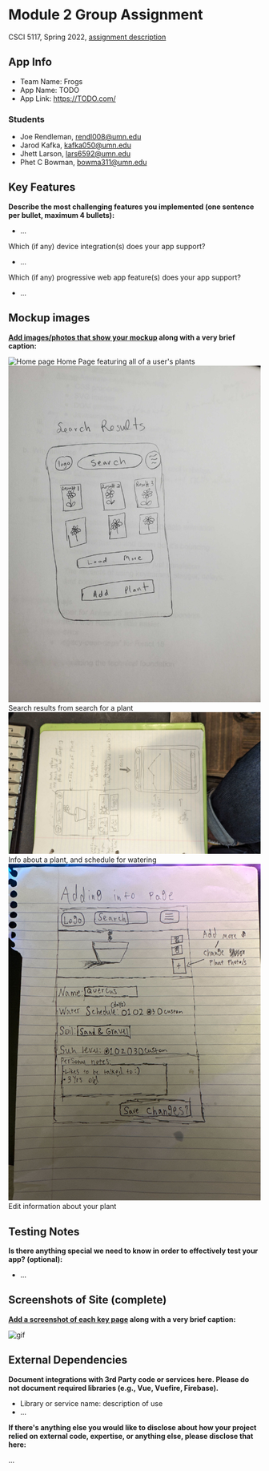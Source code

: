 # Module 2 Group Assignment

CSCI 5117, Spring 2022, [assignment description](https://canvas.umn.edu/courses/355584/pages/project-2)

## App Info

- Team Name: Frogs
- App Name: TODO
- App Link: <https://TODO.com/>

### Students

- Joe Rendleman, rendl008@umn.edu
- Jarod Kafka, kafka050@umn.edu
- Jhett Larson, lars6592@umn.edu
- Phet C Bowman, bowma311@umn.edu

## Key Features

**Describe the most challenging features you implemented
(one sentence per bullet, maximum 4 bullets):**

- ...

Which (if any) device integration(s) does your app support?

- ...

Which (if any) progressive web app feature(s) does your app support?

- ...

## Mockup images

**[Add images/photos that show your mockup](https://stackoverflow.com/questions/10189356/how-to-add-screenshot-to-readmes-in-github-repository) along with a very brief caption:**

![Home page](/public/home_page.png) Home Page featuring all of a user's plants
![Search page](/public/search_page.jpg) Search results from search for a plant
![Info page](/public/info_page.jpg) Info about a plant, and schedule for watering
![Edit page](/public/edit_page.jpg) Edit information about your plant

## Testing Notes

**Is there anything special we need to know in order to effectively test your app? (optional):**

- ...

## Screenshots of Site (complete)

**[Add a screenshot of each key page](https://stackoverflow.com/questions/10189356/how-to-add-screenshot-to-readmes-in-github-repository)
along with a very brief caption:**

![gif](https://media.giphy.com/media/o0vwzuFwCGAFO/giphy.gif)

## External Dependencies

**Document integrations with 3rd Party code or services here.
Please do not document required libraries (e.g., Vue, Vuefire, Firebase).**

- Library or service name: description of use
- ...

**If there's anything else you would like to disclose about how your project
relied on external code, expertise, or anything else, please disclose that
here:**

...
